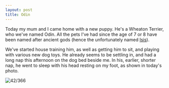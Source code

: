 ```yaml
---
layout: post
title: Odin
---
```

Today my mum and I came home with a new puppy. He's a Wheaton Terrier, who we've named Odin. All the pets I've had since the age of 7 or 8 have been named after ancient gods (hence the unfortunately named [Isis](http://www.humanboring.net/blog/cat)).

We've started house training him, as well as getting him to sit, and playing with various new dog toys. He already seems to be settling in, and had a long nap this afternoon on the dog bed beside me. In his, earlier, shorter nap, he went to sleep with his head resting on my foot, as shown in today's photo.
<!--break-->
![42/366](media.humanboring.net/photos/2016-02-11.jpeg)

